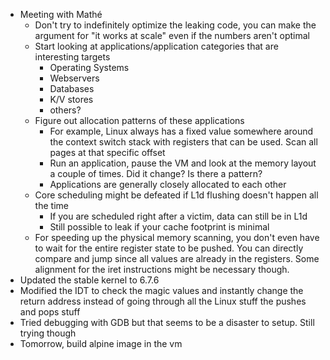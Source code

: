 - Meeting with Mathé
	- Don't try to indefinitely optimize the leaking code, you can make the argument for "it works at scale" even if the numbers aren't optimal
	- Start looking at applications/application categories that are interesting targets
		- Operating Systems
		- Webservers
		- Databases
		- K/V stores
		- others?
	- Figure out allocation patterns of these applications
		- For example, Linux always has a fixed value somewhere around the context switch stack with registers that can be used. Scan all pages at that specific offset
		- Run an application, pause the VM and look at the memory layout a couple of times. Did it change? Is there a pattern?
		- Applications are generally closely allocated to each other
	- Core scheduling might be defeated if L1d flushing doesn't happen all the time
		- If you are scheduled right after a victim, data can still be in L1d
		- Still possible to leak if your cache footprint is minimal
	- For speeding up the physical memory scanning, you don't even have to wait for the entire register state to be pushed. You can directly compare and jump since all values are already in the registers. Some alignment for the iret instructions might be necessary though.
- Updated the stable kernel to 6.7.6
- Modified the IDT to check the magic values and instantly change the return address instead of going through all the Linux stuff the pushes and pops stuff
- Tried debugging with GDB but that seems to be a disaster to setup. Still trying though
- Tomorrow, build alpine image in the vm